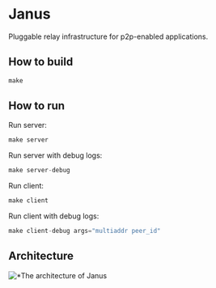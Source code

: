 # Janus
Pluggable relay infrastructure for p2p-enabled applications.

## How to build

```rust
make
```

## How to run

Run server:
```rust
make server
```

Run server with debug logs:
```rust
make server-debug
``` 

Run client:
```rust
make client
```

Run client with debug logs:
```rust
make client-debug args="multiaddr peer_id"
```

## Architecture
![*The architecture of Janus](https://raw.githubusercontent.com/fluencelabs/arqada/master/janus/img/janus_arch.png)
